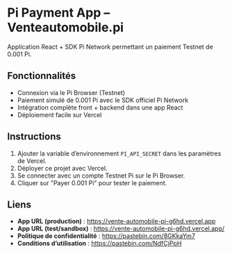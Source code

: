 # Pi Payment App – Venteautomobile.pi

Application React + SDK Pi Network permettant un paiement Testnet de 0.001 Pi.

## Fonctionnalités

- Connexion via le Pi Browser (Testnet)
- Paiement simulé de 0.001 Pi avec le SDK officiel Pi Network
- Intégration complète front + backend dans une app React
- Déploiement facile sur Vercel

## Instructions

1. Ajouter la variable d’environnement `PI_API_SECRET` dans les paramètres de Vercel.
2. Déployer ce projet avec Vercel.
3. Se connecter avec un compte Testnet Pi sur le Pi Browser.
4. Cliquer sur "Payer 0.001 Pi" pour tester le paiement.

## Liens

- **App URL (production)** : https://vente-automobile-pi-g6hd.vercel.app  
- **App URL (test/sandbox)** : https://vente-automobile-pi-g6hd.vercel.app/  
- **Politique de confidentialité** : https://pastebin.com/8GKkaYm7  
- **Conditions d’utilisation** : https://pastebin.com/NdfCjPpH
